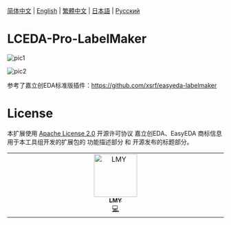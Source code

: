 [简体中文](#) | [English](./README.en.md) | [繁體中文](./README.zh-Hant.md) | [日本語](./README.ja.md) | [Русский](./README.ru.md)

# LCEDA-Pro-LabelMaker

![pic1](./images/plugin1.png)

![pic2](./images/plugin2.png)

参考了嘉立创EDA标准版插件：https://github.com/xsrf/easyeda-labelmaker

# License

本扩展使用 [Apache License 2.0](https://choosealicense.com/licenses/apache-2.0/) 开源许可协议 嘉立创EDA、EasyEDA 商标信息用于本工具组开发的扩展包的 功能描述部分 和 开源发布的标题部分。

<!-- ALL-CONTRIBUTORS-LIST:START - Do not remove or modify this section -->
<!-- prettier-ignore-start -->
<!-- markdownlint-disable -->
<table>
  <tbody>
    <tr>
      <td align="center" valign="top" width="14.28%"><a href="https://github.com/mayjack0312"><img src="https://avatars.githubusercontent.com/u/102800660?v=4?s=100" width="100px;" alt="LMY"/><br /><sub><b>LMY</b></sub></a><br /><a href="#code-mayjack0312" title="Code">💻</a></td>
    </tr>
  </tbody>
</table>

<!-- markdownlint-restore -->
<!-- prettier-ignore-end -->

<!-- ALL-CONTRIBUTORS-LIST:END -->
